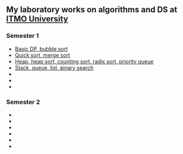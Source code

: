 ## My laboratory works on algorithms and DS at [ITMO University](https://itmo.ru)
### Semester 1
* [Basic DP, bubble sort](1sem/1lab)
* [Quick sort, merge sort](1sem/2lab)
* [Heap, heap sort, counting sort, radix sort, priority queue](1sem/3lab)
* [Stack, queue, list, вinary search](1sem/4lab)
* 
* 
* 
### Semester 2
* 
* 
* 
* 
* 
* 
